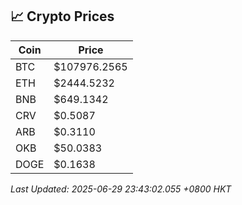 ## 📈 Crypto Prices

| Coin | Price |
| ---- | ----- |
| BTC | $107976.2565 |
| ETH | $2444.5232 |
| BNB | $649.1342 |
| CRV | $0.5087 |
| ARB | $0.3110 |
| OKB | $50.0383 |
| DOGE | $0.1638 |

_Last Updated: 2025-06-29 23:43:02.055 +0800 HKT_